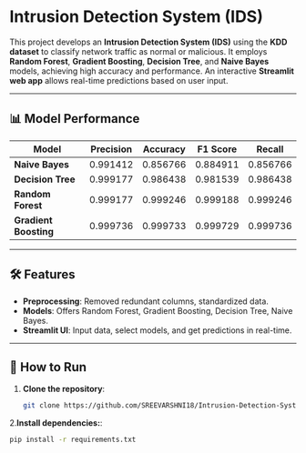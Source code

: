 # Intrusion Detection System (IDS)

This project develops an **Intrusion Detection System (IDS)** using the **KDD dataset** to classify network traffic as normal or malicious. It employs **Random Forest**, **Gradient Boosting**, **Decision Tree**, and **Naive Bayes** models, achieving high accuracy and performance. An interactive **Streamlit web app** allows real-time predictions based on user input.

---

## 📊 Model Performance

| Model              | Precision | Accuracy  | F1 Score  | Recall    |
|--------------------|-----------|-----------|-----------|-----------|
| **Naive Bayes**    | 0.991412  | 0.856766  | 0.884911  | 0.856766  |
| **Decision Tree**  | 0.999177  | 0.986438  | 0.981539  | 0.986438  |
| **Random Forest**  | 0.999177  | 0.999246  | 0.999188  | 0.999246  |
| **Gradient Boosting** | 0.999736 | 0.999733 | 0.999729 | 0.999736 |

---

## 🛠️ Features

- **Preprocessing**: Removed redundant columns, standardized data.
- **Models**: Offers Random Forest, Gradient Boosting, Decision Tree, Naive Bayes.
- **Streamlit UI**: Input data, select models, and get predictions in real-time.

---

## 🚀 How to Run

1. **Clone the repository**:
   ```bash
   git clone https://github.com/SREEVARSHNI18/Intrusion-Detection-System.git
2.**Install dependencies:**:
  ```bash
  pip install -r requirements.txt

